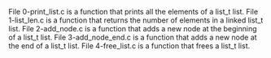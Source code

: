 File 0-print_list.c is a function that prints all the elements of a list_t list. File 1-list_len.c is a function that returns the number of elements in a linked list_t list. File 2-add_node.c is a function that adds a new node at the beginning of a list_t list. File 3-add_node_end.c is a function that adds a new node at the end of a list_t list. File 4-free_list.c is a function that frees a list_t list.
